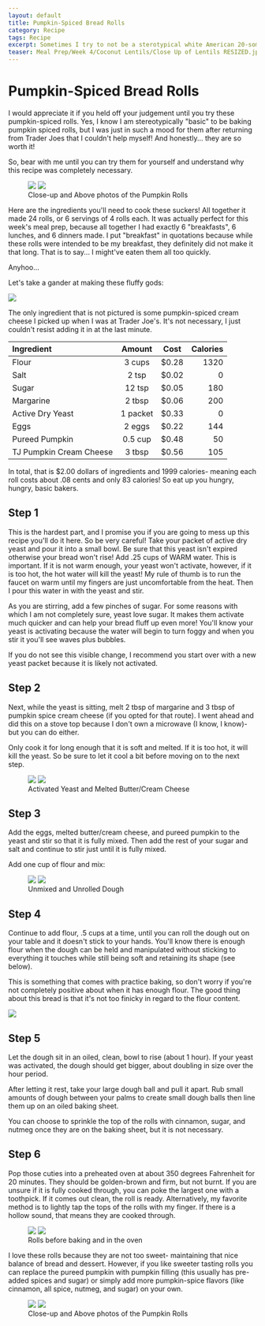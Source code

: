 ```yaml
---
layout: default
title: Pumpkin-Spiced Bread Rolls
category: Recipe
tags: Recipe
excerpt: Sometimes I try to not be a sterotypical white American 20-something female. Other times I just embrace it.
teaser: Meal Prep/Week 4/Coconut Lentils/Close Up of Lentils RESIZED.jpg
---
```


# Pumpkin-Spiced Bread Rolls

I would appreciate it if you held off your judgement until you try these pumpkin-spiced rolls. Yes, I know I am stereotypically "basic" to be baking pumpkin spiced rolls, but I was just in such a mood for them after returning from Trader Joes that I couldn't help myself! And honestly... they are so worth it!

So, bear with me until you can try them for yourself and understand why this recipe was completely necessary. 

<figure class="half">
  <img src="{{ site.url }}/images/Meal Prep/Week 4/Pumpkin Rolls/Close-Up of Pumpkin Rolls RESIZED.jpg">
  <img src="{{ site.url }}/images/Meal Prep/Week 4/Pumpkin Rolls/Pumpkin Rolls (above) RESIZED.jpg">
	<figcaption>Close-up and Above photos of the Pumpkin Rolls</figcaption>
</figure>

Here are the ingredients you'll need to cook these suckers! All together it made 24 rolls, or 6 servings of 4 rolls each. It was actually perfect for this week's meal prep, because all together I had exactly 6 "breakfasts", 6 lunches, and 6 dinners made. I put "breakfast" in quotations because while these rolls were intended to be my breakfast, they definitely did not make it that long. That is to say... I might've eaten them all too quickly. 

Anyhoo...

Let's take a gander at making these fluffy gods:

<img src="{{ site.url }}/images/Meal Prep/Week 4/Pumpkin Rolls/Pumpkin Roll Ingredients RESIZED.jpg">

The only ingredient that is not pictured is some pumpkin-spiced cream cheese I picked up when I was at Trader Joe's. It's not necessary, I just couldn't resist adding it in at the last minute. 

**Ingredient** | **Amount** | **Cost** |   **Calories**
|:------------- |:-------------:| :-----:|   -----:|
Flour	|3	cups	| $0.28 |	1320
Salt	|2	tsp	| $0.02 |	0
Sugar	|12	tsp	| $0.05 |	180
Margarine|	2	tbsp	| $0.06 |	200
Active Dry Yeast|	1	packet	| $0.33 |	0
Eggs |	2	eggs|	 $0.22 |	144
Pureed Pumpkin|	0.5	cup	| $0.48 |	50
TJ Pumpkin Cream Cheese	|3	tbsp|	 $0.56 |	105

In total, that is $2.00 dollars of ingredients and 1999 calories- meaning each roll costs about .08 cents and only 83 calories! So eat up you hungry, hungry, basic bakers. 

<h2> Step 1 </h2>

This is the hardest part, and I promise you if you are going to mess up this recipe you'll do it here. So be very careful! Take your packet of active dry yeast and pour it into a small bowl. Be sure that this yeast isn't expired otherwise your bread won't rise!
Add .25 cups of WARM water. This is important. If it is not warm enough, your yeast won't activate, however, if it is too hot, the hot water will kill the yeast! My rule of thumb is to run the faucet on warm until my fingers are just uncomfortable from the heat. Then I pour this water in with the yeast and stir. 

As you are stirring, add a few pinches of sugar. For some reasons with which I am not completely sure, yeast love sugar. It makes them activate much quicker and can help your bread fluff up even more! You'll know your yeast is activating because the water will begin to turn foggy and when you stir it you'll see waves plus bubbles. 

If you do not see this visible change, I recommend you start over with a new yeast packet because it is likely not activated. 

<h2> Step 2 </h2>

Next, while the yeast is sitting, melt 2 tbsp of margarine and 3 tbsp of pumpkin spice cream cheese (if you opted for that route). I went ahead and did this on a stove top because I don't own a microwave (I know, I know)- but you can do either. 

Only cook it for long enough that it is soft and melted. If it is too hot, it will kill the yeast. So be sure to let it cool a bit before moving on to the next step. 

<figure class="half">
  <img src="{{ site.url }}/images/Meal Prep/Week 4/Pumpkin Rolls/Yeast RESIZED.jpg">
  <img src="{{ site.url }}/images/Meal Prep/Week 4/Pumpkin Rolls/Melting Cream Cheese and Butter RESIZED.jpg">
	<figcaption>Activated Yeast and Melted Butter/Cream Cheese</figcaption>
</figure>

<h2> Step 3 </h2>

Add the eggs, melted butter/cream cheese, and pureed pumpkin to the yeast and stir so that it is fully mixed. Then add the rest of your sugar and salt and continue to stir just until it is fully mixed. 

Add one cup of flour and mix: 

<figure class="half">
  <img src="{{ site.url }}/images/Meal Prep/Week 4/Pumpkin Rolls/Unmixed Dough RESIZED.jpg">
  <img src="{{ site.url }}/images/Meal Prep/Week 4/Pumpkin Rolls/Unrolled Dough RESIZED.jpg">
	<figcaption>Unmixed and Unrolled Dough</figcaption>
</figure>

<h2> Step 4 </h2>

Continue to add flour, .5 cups at a time, until you can roll the dough out on your table and it doesn't stick to your hands. You'll know there is enough flour when the dough can be held and manipulated without sticking to everything it touches while still being soft and retaining its shape (see below). 

This is something that comes with practice baking, so don't worry if you're not completely positive about when it has enough flour. The good thing about this bread is that it's not too finicky in regard to the flour content. 

<img src="{{ site.url }}/images/Meal Prep/Week 4/Pumpkin Rolls/Dough Firmness RESIZED.jpg">

<h2> Step 5 </h2>

Let the dough sit in an oiled, clean, bowl to rise (about 1 hour). If your yeast was activated, the dough should get bigger, about doubling in size over the hour period. 

After letting it rest, take your large dough ball and pull it apart. Rub small amounts of dough between your palms to create small dough balls then line them up on an oiled baking sheet. 

You can choose to sprinkle the top of the rolls with cinnamon, sugar, and nutmeg once they are on the baking sheet, but it is not necessary. 

<h2> Step 6 </h2>

Pop those cuties into a preheated oven at about 350 degrees Fahrenheit for 20 minutes. They should be golden-brown and firm, but not burnt. If you are unsure if it is fully cooked through, you can poke the largest one with a toothpick. If it comes out clean, the roll is ready. Alternatively, my favorite method is to lightly tap the tops of the rolls with my finger. If there is a hollow sound, that means they are cooked through. 

<figure class="half">
  <img src="{{ site.url }}/images/Meal Prep/Week 4/Pumpkin Rolls/Webp.net-resizeimage (25).jpg">
  <img src="{{ site.url }}/images/Meal Prep/Week 4/Pumpkin Rolls/Pumpkin Rolls in Oven RESIZED.jpg">
	<figcaption>Rolls before baking and in the oven</figcaption>
</figure>

I love these rolls because they are not too sweet- maintaining that nice balance of bread and dessert. However, if you like sweeter tasting rolls you can replace the pureed pumpkin with pumpkin filling (this usually has pre-added spices and sugar) or simply add more pumpkin-spice flavors (like cinnamon, all spice, nutmeg, and sugar) on your own. 

<figure class="half">
  <img src="{{ site.url }}/images/Meal Prep/Week 4/Pumpkin Rolls/Close-Up of Pumpkin Rolls RESIZED.jpg">
  <img src="{{ site.url }}/images/Meal Prep/Week 4/Pumpkin Rolls/Pumpkin Rolls (above) RESIZED.jpg">
	<figcaption>Close-up and Above photos of the Pumpkin Rolls</figcaption>
</figure>

